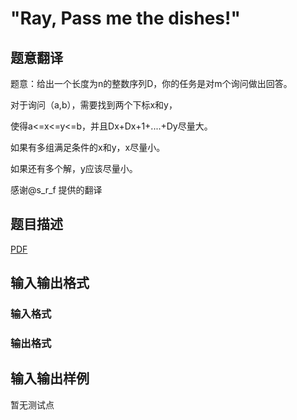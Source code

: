 # &quot;Ray, Pass me the dishes!&quot;

## 题意翻译

题意：给出一个长度为n的整数序列D，你的任务是对m个询问做出回答。

对于询问（a,b），需要找到两个下标x和y，

使得a<=x<=y<=b，并且Dx+Dx+1+....+Dy尽量大。

如果有多组满足条件的x和y，x尽量小。

如果还有多个解，y应该尽量小。

感谢@s_r_f 提供的翻译

## 题目描述

[problemUrl]: https://uva.onlinejudge.org/index.php?option=com_onlinejudge&Itemid=8&category=447&page=show_problem&problem=4146

[PDF](https://uva.onlinejudge.org/external/14/p1400.pdf)

## 输入输出格式

### 输入格式

### 输出格式

## 输入输出样例

暂无测试点

